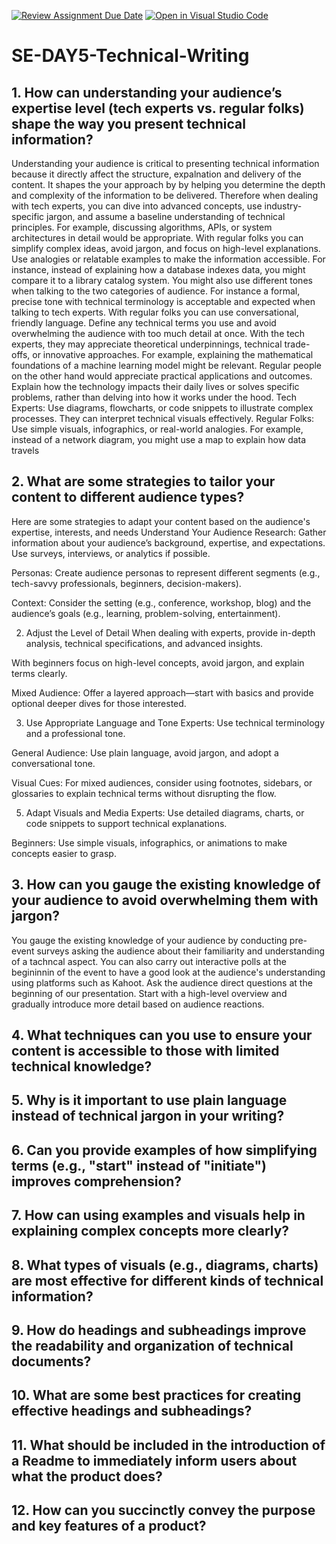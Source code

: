 [![Review Assignment Due Date](https://classroom.github.com/assets/deadline-readme-button-22041afd0340ce965d47ae6ef1cefeee28c7c493a6346c4f15d667ab976d596c.svg)](https://classroom.github.com/a/zsAR-pyY)
[![Open in Visual Studio Code](https://classroom.github.com/assets/open-in-vscode-2e0aaae1b6195c2367325f4f02e2d04e9abb55f0b24a779b69b11b9e10269abc.svg)](https://classroom.github.com/online_ide?assignment_repo_id=18472949&assignment_repo_type=AssignmentRepo)
# SE-DAY5-Technical-Writing
## 1. How can understanding your audience’s expertise level (tech experts vs. regular folks) shape the way you present technical information?
Understanding your audience is critical to presenting technical information because it directly affect the structure, expalnation and delivery of the content. It shapes the your approach by 
by helping you determine the depth and complexity of the information to be delivered. Therefore when dealing with tech experts, you can dive into advanced concepts, use industry-specific jargon, and assume a baseline understanding of technical principles. For example, discussing algorithms, APIs, or system architectures in detail would be appropriate.
With regular folks you can simplify complex ideas, avoid jargon, and focus on high-level explanations. Use analogies or relatable examples to make the information accessible. For instance, instead of explaining how a database indexes data, you might compare it to a library catalog system.
You might also use different tones when talking to the two categories of audience. For instance a formal, precise tone with technical terminology is acceptable and expected when talking to tech experts. With regular folks you can use conversational, friendly language. Define any technical terms you use and avoid overwhelming the audience with too much detail at once.
With the tech experts, they may appreciate theoretical underpinnings, technical trade-offs, or innovative approaches. For example, explaining the mathematical foundations of a machine learning model might be relevant.
Regular people on the other hand would appreciate practical applications and outcomes. Explain how the technology impacts their daily lives or solves specific problems, rather than delving into how it works under the hood.
Tech Experts: Use diagrams, flowcharts, or code snippets to illustrate complex processes. They can interpret technical visuals effectively.
Regular Folks: Use simple visuals, infographics, or real-world analogies. For example, instead of a network diagram, you might use a map to explain how data travels

## 2. What are some strategies to tailor your content to different audience types?
Here are some strategies to adapt your content based on the audience's expertise, interests, and needs
Understand Your Audience
Research: Gather information about your audience’s background, expertise, and expectations. Use surveys, interviews, or analytics if possible.

Personas: Create audience personas to represent different segments (e.g., tech-savvy professionals, beginners, decision-makers).

Context: Consider the setting (e.g., conference, workshop, blog) and the audience’s goals (e.g., learning, problem-solving, entertainment).

2. Adjust the Level of Detail
When dealing with experts, provide in-depth analysis, technical specifications, and advanced insights.

 With beginners focus on high-level concepts, avoid jargon, and explain terms clearly.

Mixed Audience: Offer a layered approach—start with basics and provide optional deeper dives for those interested.

3. Use Appropriate Language and Tone
Experts: Use technical terminology and a professional tone.

General Audience: Use plain language, avoid jargon, and adopt a conversational tone.

Visual Cues: For mixed audiences, consider using footnotes, sidebars, or glossaries to explain technical terms without disrupting the flow.

5. Adapt Visuals and Media
Experts: Use detailed diagrams, charts, or code snippets to support technical explanations.

Beginners: Use simple visuals, infographics, or animations to make concepts easier to grasp.

## 3. How can you gauge the existing knowledge of your audience to avoid overwhelming them with jargon?

You gauge the existing knowledge of your audience by conducting pre-event surveys asking the audience about their familiarity and understanding of a tachncal aspect.
You can also carry out interactive polls at the begininnin of the event to have a good look at the audience's understanding using platforms such as Kahoot.
Ask the audience direct questions at the beginning of our presentation.
Start with a high-level overview and gradually introduce more detail based on audience reactions.




## 4. What techniques can you use to ensure your content is accessible to those with limited technical knowledge?

## 5. Why is it important to use plain language instead of technical jargon in your writing?
## 6. Can you provide examples of how simplifying terms (e.g., "start" instead of "initiate") improves comprehension?
## 7. How can using examples and visuals help in explaining complex concepts more clearly?
## 8. What types of visuals (e.g., diagrams, charts) are most effective for different kinds of technical information?
## 9. How do headings and subheadings improve the readability and organization of technical documents?
## 10. What are some best practices for creating effective headings and subheadings?
## 11. What should be included in the introduction of a Readme to immediately inform users about what the product does?
## 12. How can you succinctly convey the purpose and key features of a product?
